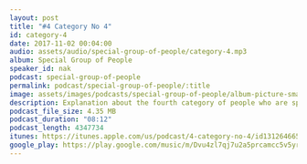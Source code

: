 ```yaml
---
layout: post
title: "#4 Category No 4"
id: category-4
date: 2017-11-02 00:04:00
audio: assets/audio/special-group-of-people/category-4.mp3
album: Special Group of People
speaker_id: nak
podcast: special-group-of-people
permalink: podcast/special-group-of-people/:title
image: assets/images/podcasts/special-group-of-people/album-picture-small.jpg
description: Explanation about the fourth category of people who are special.
podcast_file_size: 4.35 MB
podcast_duration: "08:12"
podcast_length: 4347734
itunes: https://itunes.apple.com/us/podcast/4-category-no-4/id1312646656?i=1000394707106
google_play: https://play.google.com/music/m/Dvu4zl7qj7u2a5prcamcc5v5yrq?t=4_Category_No_4-Special_Group_of_People
---
```

